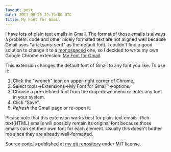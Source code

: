 ```yaml
---
layout: post
date: 2011-08-26 22:19:00 UTC
title: My Font for Gmail
---
```


I have lots of plain text emails in Gmail. The format of those emails is always a problem: code and other nicely formated text are not aligned well because Gmail uses "arial,sans-serif" as the default font. I couldn't find a good solution to change it to a [monospaced](http://en.wikipedia.org/wiki/Monospaced_font) one, so I decided to write my own Google Chrome extension: [My Font for Gmail](https://chrome.google.com/webstore/detail/olhcogoioikcdeceiakjbandbaifohik). 

This extension changes the default font of Gmail to any font you like. To use it: 

1. Click the "wrench" icon on upper-right corner of Chrome, 
2. Select tools->Extensions->My Font for Gmail™->options.
3. Choose a pre-defined font from the drop-down menu or enter any font in your system.
4. Click "Save".
5. *Refresh* the Gmail page or re-open it.

Please note that this extension works best for plain-text emails. Rich-text(HTML) emails will possibly remain its original font because those emails can set their own font for each element. Usually this doesn't bother me since they are already well-formatted.

Source code is published at [my git repository](https://github.com/lancelotj/myfont4gmail) under MIT license.
 
